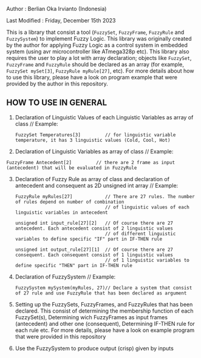 Author          : Berlian Oka Irvianto  (Indonesia)

Last Modified   : Friday, December 15th 2023


This is a library that consist a tool (`FuzzySet`, `FuzzyFrame`, `FuzzyRule`
and `FuzzySystem`) to implement Fuzzy Logic. This library was originally
created by the author for applying Fuzzy Logic as a control system in
embedded system (using avr microcontroller like ATmega328p etc). This
library also requires the user to play a lot with array declaration;
objects like `FuzzySet`, `FuzzyFrame` and `FuzzyRule` should be declared
as an array (for example, `FuzzySet mySet[3]`, `FuzzyRule myRule[27]`, etc).
For more details about how to use this library, please have a look on
program example that were provided by the author in this repository.

## HOW TO USE IN GENERAL
  
1. Declaration of Linguistic Values of each Linguistic Variables as array of class <FuzzySet>
   // Example:
   ```
   FuzzySet Temperatures[3]         // for linguistic variable temperature, it has 3 linguistic values (Cold, Cool, Hot)
   ```
  
2. Declaration of Linguistic Variables as array of class <FuzzyFrame>
   // Example:
  ```
  FuzzyFrame Antecedent[2]         // there are 2 frame as input (antecedent) that will be evaluated in FuzzyRule
  ```

3. Declaration of Fuzzy Rule as array of class <FuzzyRule> and declaration of antecedent and consequent
   as 2D unsigned int array
   // Example:
   ```
   FuzzyRule myRules[27]            // There are 27 rules. The number of rules depend on number of combination
                                    // of linguistic values of each linguistic variables in antecedent

   unsigned int input_rule[27][2]   // Of course there are 27 antecedent. Each antecedent consist of 2 linguistic values
                                    // of different linguistic variables to define specific "IF" part in IF-THEN rule

   unsigned int output_rule[27][1]  // Of course there are 27 consequent. Each consequent consist of 1 linguistic values
                                    // of 1 linguistic variables to define specific "THEN" part in IF-THEN rule
   ```
  
4. Declaration of FuzzySystem
   // Example:
   ```
   FuzzySystem mySystem(myRules, 27)// Declare a system that consist of 27 rule and use FuzzyRule that has been declared as argument

5. Setting up the FuzzySets, FuzzyFrames, and FuzzyRules that has been declared. This consist
   of determining the membership function of each FuzzySet(s), Determining wich FuzzyFrames as
   input frames (antecedent) and other one (consequent), Determining IF-THEN rule for each rule
   etc. For more details, please have a look on example program that were provided in this repository

6. Use the FuzzySystem to produce output (crisp) given by inputs
